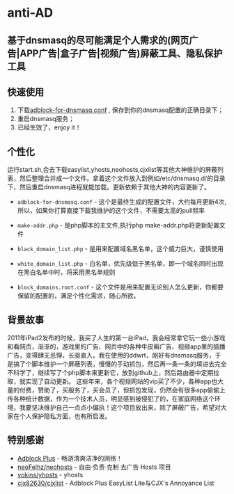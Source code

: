 # anti-AD

## 基于dnsmasq的尽可能满足个人需求的(网页广告|APP广告|盒子广告|视频广告)屏蔽工具、隐私保护工具


## 快速使用

1. 下载[adblock-for-dnsmasq.conf](https://raw.githubusercontent.com/gentlyx/anti-AD/master/adblock-for-dnsmasq.conf) , 保存到你的dnsmasq配置的正确目录下；
2. 重启dnsmasq服务；
3. 已经生效了，enjoy it！

## 个性化


运行start.sh,会去下载easylist,yhosts,neohosts,cjxlist等其他大神维护的屏蔽列表，然后整理合并成一个文件。拿着这个文件放入到例如/etc/dnsmasq.d/的目录下，然后重启dnsmasq进程就能加载。更新依赖于其他大神的内容更新了。

* `adblock-for-dnsmasq.conf` - 这个是最终生成的配置文件，大约每月更新4次,所以，如果你打算直接下载我维护的这个文件，不需要太高的pull频率

* `make-addr.php` - 是php脚本的主文件,执行php make-addr.php将更新配置文件

* `black_domain_list.php` - 是用来配置域名黑名单，这个威力巨大，谨慎使用

* `white_domain_list.php` - 白名单，优先级低于黑名单，即一个域名同时出现在黑白名单中时，将采用黑名单规则

* `block_domains.root.conf` - 这个文件是用来配置无论别人怎么更新，你都要保留的配置的，满足个性化需求，随心所欲。


## 背景故事

2011年iPad2发布的时候，我买了人生的第一台iPad，我会经常拿它玩一些小游戏和看网页，渐渐的，游戏里的广告、网页中的各种牛皮癣广告、视频app里的插播广告，变得肆无忌惮，长驱直入。我在使用的ddwrt，刚好有dnsmasq服务，于是搞了个脚本维护一个屏蔽列表，慢慢的手动抓包，然后再一条一条的填进去完全不科学了，继续写了个php脚本来更新它，放到github上，然后路由器中定期拉取，就实现了自动更新。
这些年来，各个视频网站的vip买了不少，各种app也大量的付费，赞助了，买服务了，买会员了，但抓包发现，仍然会有很多app偷偷上传各种统计数据，作为一个技术人员，明显感到被侵犯了的，在家庭网络这个环境，我要坚决维护自己一点点小偏执！这个项目放出来，除了屏蔽广告，希望对大家在个人保护隐私方面，也有所启发。

## 特别感谢

- [Adblock Plus](https://adblockplus.org/) - 畅游清爽洁净的网络！
- [neoFelhz/neohosts](https://github.com/neoFelhz/neohosts) - 自由·负责·克制 去广告 Hosts 项目
- [vokins/yhosts](https://github.com/vokins/yhosts) - yhosts
- [cjx82630/cjxlist](https://github.com/cjx82630/cjxlist) - Adblock Plus EasyList Lite与CJX's Annoyance List
